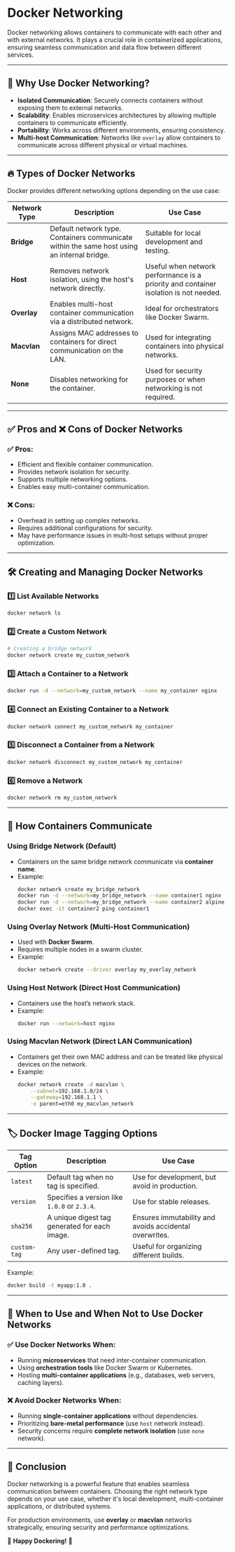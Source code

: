 # Docker Networking

Docker networking allows containers to communicate with each other and with external networks. It plays a crucial role in containerized applications, ensuring seamless communication and data flow between different services.

---

## 🚀 Why Use Docker Networking?
- **Isolated Communication**: Securely connects containers without exposing them to external networks.
- **Scalability**: Enables microservices architectures by allowing multiple containers to communicate efficiently.
- **Portability**: Works across different environments, ensuring consistency.
- **Multi-host Communication**: Networks like `overlay` allow containers to communicate across different physical or virtual machines.

---

## 🔥 Types of Docker Networks

Docker provides different networking options depending on the use case:

| Network Type  | Description  | Use Case  |
|--------------|-------------|-----------|
| **Bridge**   | Default network type. Containers communicate within the same host using an internal bridge. | Suitable for local development and testing. |
| **Host**     | Removes network isolation, using the host's network directly. | Useful when network performance is a priority and container isolation is not needed. |
| **Overlay**  | Enables multi-host container communication via a distributed network. | Ideal for orchestrators like Docker Swarm. |
| **Macvlan**  | Assigns MAC addresses to containers for direct communication on the LAN. | Used for integrating containers into physical networks. |
| **None**     | Disables networking for the container. | Used for security purposes or when networking is not required. |

---

## ✅ Pros and ❌ Cons of Docker Networks

### ✅ Pros:
- Efficient and flexible container communication.
- Provides network isolation for security.
- Supports multiple networking options.
- Enables easy multi-container communication.

### ❌ Cons:
- Overhead in setting up complex networks.
- Requires additional configurations for security.
- May have performance issues in multi-host setups without proper optimization.

---

## 🛠️ Creating and Managing Docker Networks

### 1️⃣ **List Available Networks**
```sh
docker network ls
```

### 2️⃣ **Create a Custom Network**
```sh
# Creating a bridge network
docker network create my_custom_network
```

### 3️⃣ **Attach a Container to a Network**
```sh
docker run -d --network=my_custom_network --name my_container nginx
```

### 4️⃣ **Connect an Existing Container to a Network**
```sh
docker network connect my_custom_network my_container
```

### 5️⃣ **Disconnect a Container from a Network**
```sh
docker network disconnect my_custom_network my_container
```

### 6️⃣ **Remove a Network**
```sh
docker network rm my_custom_network
```

---

## 📡 How Containers Communicate

### Using Bridge Network (Default)
- Containers on the same bridge network communicate via **container name**.
- Example:
  ```sh
  docker network create my_bridge_network
  docker run -d --network=my_bridge_network --name container1 nginx
  docker run -d --network=my_bridge_network --name container2 alpine sleep 1000
  docker exec -it container2 ping container1
  ```

### Using Overlay Network (Multi-Host Communication)
- Used with **Docker Swarm**.
- Requires multiple nodes in a swarm cluster.
- Example:
  ```sh
  docker network create --driver overlay my_overlay_network
  ```

### Using Host Network (Direct Host Communication)
- Containers use the host’s network stack.
- Example:
  ```sh
  docker run --network=host nginx
  ```

### Using Macvlan Network (Direct LAN Communication)
- Containers get their own MAC address and can be treated like physical devices on the network.
- Example:
  ```sh
  docker network create -d macvlan \
      --subnet=192.168.1.0/24 \
      --gateway=192.168.1.1 \
      -o parent=eth0 my_macvlan_network
  ```

---

## 🏷️ Docker Image Tagging Options

| Tag Option    | Description  | Use Case  |
|--------------|-------------|-----------|
| `latest`     | Default tag when no tag is specified. | Use for development, but avoid in production. |
| `version`    | Specifies a version like `1.0.0` or `2.3.4`. | Use for stable releases. |
| `sha256`     | A unique digest tag generated for each image. | Ensures immutability and avoids accidental overwrites. |
| `custom-tag` | Any user-defined tag. | Useful for organizing different builds. |

Example:
```sh
docker build -t myapp:1.0 .
```

---

## 📌 When to Use and When Not to Use Docker Networks

### ✅ Use Docker Networks When:
- Running **microservices** that need inter-container communication.
- Using **orchestration tools** like Docker Swarm or Kubernetes.
- Hosting **multi-container applications** (e.g., databases, web servers, caching layers).

### ❌ Avoid Docker Networks When:
- Running **single-container applications** without dependencies.
- Prioritizing **bare-metal performance** (use `host` network instead).
- Security concerns require **complete network isolation** (use `none` network).

---

## 🎯 Conclusion
Docker networking is a powerful feature that enables seamless communication between containers. Choosing the right network type depends on your use case, whether it's local development, multi-container applications, or distributed systems.

For production environments, use **overlay** or **macvlan** networks strategically, ensuring security and performance optimizations.

🔹 **Happy Dockering!** 🐳

